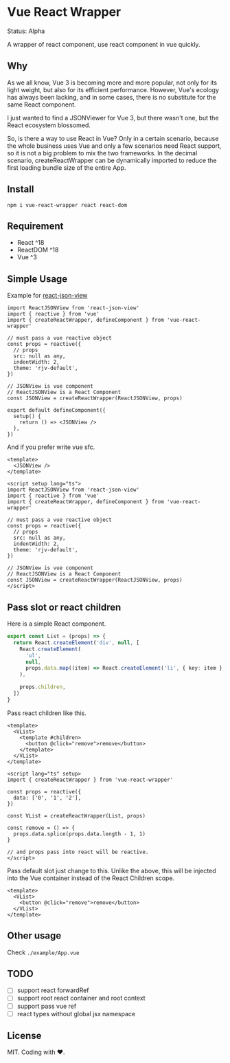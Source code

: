 # Vue React Wrapper

Status: Alpha

A wrapper of react component, use react component in vue quickly.

## Why

As we all know, Vue 3 is becoming more and more popular, not only for its light weight, but also for its efficient performance. However, Vue's ecology has always been lacking, and in some cases, there is no substitute for the same React component.

I just wanted to find a JSONViewer for Vue 3, but there wasn't one, but the React ecosystem blossomed.

So, is there a way to use React in Vue? Only in a certain scenario, because the whole business uses Vue and only a few scenarios need React support, so it is not a big problem to mix the two frameworks. In the decimal scenario, createReactWrapper can be dynamically imported to reduce the first loading bundle size of the entire App.


## Install

```
npm i vue-react-wrapper react react-dom
```

## Requirement

- React ^18
- ReactDOM ^18
- Vue ^3

## Simple Usage

Example for [react-json-view](https://github.com/mac-s-g/react-json-view)

```tsx
import ReactJSONView from 'react-json-view'
import { reactive } from 'vue'
import { createReactWrapper, defineComponent } from 'vue-react-wrapper'

// must pass a vue reactive object
const props = reactive({
  // props
  src: null as any,
  indentWidth: 2,
  theme: 'rjv-default',
})

// JSONView is vue component
// ReactJSONView is a React Component
const JSONView = createReactWrapper(ReactJSONView, props)

export default defineComponent({
  setup() {
    return () => <JSONView />
  },
})
```

And if you prefer write vue sfc.

```vue
<template>
  <JSONView />
</template>

<script setup lang="ts">
import ReactJSONView from 'react-json-view'
import { reactive } from 'vue'
import { createReactWrapper, defineComponent } from 'vue-react-wrapper'

// must pass a vue reactive object
const props = reactive({
  // props
  src: null as any,
  indentWidth: 2,
  theme: 'rjv-default',
})

// JSONView is vue component
// ReactJSONView is a React Component
const JSONView = createReactWrapper(ReactJSONView, props)
</script>
```

## Pass slot or react children

Here is a simple React component.

```ts
export const List = (props) => {
  return React.createElement('div', null, [
    React.createElement(
      'ul',
      null,
      props.data.map((item) => React.createElement('li', { key: item }, item)),
    ),

    props.children,
  ])
}
```

Pass react children like this.

```vue
<template>
  <VList>
    <template #children>
      <button @click="remove">remove</button>
    </template>
  </VList>
</template>

<script lang="ts" setup>
import { createReactWrapper } from 'vue-react-wrapper'

const props = reactive({
  data: ['0', '1', '2'],
})

const VList = createReactWrapper(List, props)

const remove = () => {
  props.data.splice(props.data.length - 1, 1)
}

// and props pass into react will be reactive.
</script>
```

Pass default slot just change to this. Unlike the above, this will be injected into the Vue container instead of the React Children scope.

```vue
<template>
  <VList>
    <button @click="remove">remove</button>
  </VList>
</template>
```

## Other usage

Check `./example/App.vue`

## TODO

- [ ] support react forwardRef
- [ ] support root react container and root context
- [ ] support pass vue ref
- [ ] react types without global jsx namespace

## License

MIT. Coding with ❤.
